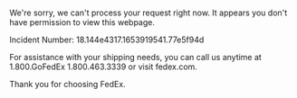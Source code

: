  	


 	

We're sorry, we can't process your request right now. It appears you don't have permission to view this webpage.


Incident Number: 18.144e4317.1653919541.77e5f94d





For assistance with your shipping needs, you can call us anytime at 1.800.GoFedEx 1.800.463.3339 or visit fedex.com.




Thank you for choosing FedEx.